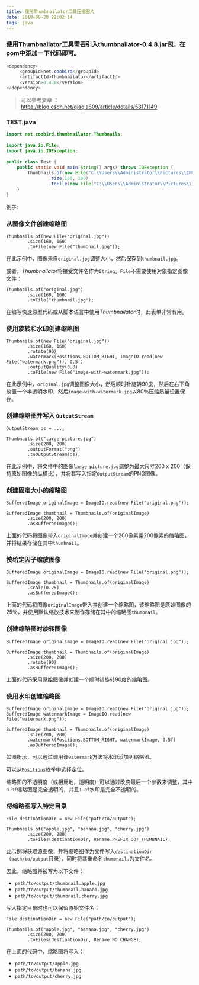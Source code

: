 ```yaml
---
title: 使用Thumbnailator工具压缩图片
date: 2018-09-20 22:02:14
tags: java
---
```

### 使用Thumbnailator工具需要引入thumbnailator-0.4.8.jar包，在pom中添加一下代码即可。
<!--more-->
```java
<dependency>
     <groupId>net.coobird</groupId>
     <artifactId>thumbnailator</artifactId>
     <version>0.4.8</version>
</dependency>
```



> 可以參考文章 ：https://blog.csdn.net/qiaqia609/article/details/53171149

### TEST.java

```java
import net.coobird.thumbnailator.Thumbnails;
 
import java.io.File;
import java.io.IOException;
 
public class Test {
    public static void main(String[] args) throws IOException {
        Thumbnails.of(new File("C:\\Users\\Administrator\\Pictures\\IMG_368845.jpg"))
                .size(160, 160)
                .toFile(new File("C:\\Users\\Administrator\\Pictures\\IMG_368845_min.jpg"));
    }
}
```



例子:

### 从图像文件创建缩略图

```
Thumbnails.of(new File("original.jpg"))
        .size(160, 160)
        .toFile(new File("thumbnail.jpg"));
```

在此示例中，图像来自`original.jpg`调整大小，然后保存到`thumbnail.jpg`。

或者，*Thumbnailator*将接受文件名作为`String`。`File`不需要使用对象指定图像文件：

```
Thumbnails.of("original.jpg")
        .size(160, 160)
        .toFile("thumbnail.jpg");
```

在编写快速原型代码或从脚本语言中使用*Thumbnailator*时，此表单非常有用。

### 使用旋转和水印创建缩略图

```
Thumbnails.of(new File("original.jpg"))
        .size(160, 160)
        .rotate(90)
        .watermark(Positions.BOTTOM_RIGHT, ImageIO.read(new File("watermark.png")), 0.5f)
        .outputQuality(0.8)
        .toFile(new File("image-with-watermark.jpg"));
```

在此示例中，`original.jpg`调整图像大小，然后顺时针旋转90度，然后在右下角放置一个半透明水印，然后`image-with-watermark.jpg`以80％压缩质量设置保存。

### 创建缩略图并写入 `OutputStream`

```
OutputStream os = ...;
		
Thumbnails.of("large-picture.jpg")
        .size(200, 200)
        .outputFormat("png")
        .toOutputStream(os);
```

在此示例中，将文件中的图像`large-picture.jpg`调整为最大尺寸200 x 200（保持原始图像的纵横比），并将其写入指定`OutputStream`的PNG图像。

### 创建固定大小的缩略图

```
BufferedImage originalImage = ImageIO.read(new File("original.png"));

BufferedImage thumbnail = Thumbnails.of(originalImage)
        .size(200, 200)
        .asBufferedImage();
```

上面的代码将图像带入`originalImage`并创建一个200像素乘200像素的缩略图，并将结果存储在其中`thumbnail`。

### 按给定因子缩放图像

```
BufferedImage originalImage = ImageIO.read(new File("original.png"));

BufferedImage thumbnail = Thumbnails.of(originalImage)
        .scale(0.25)
        .asBufferedImage();
```

上面的代码将图像`originalImage`带入并创建一个缩略图，该缩略图是原始图像的25％，并使用默认缩放技术来制作存储在其中的缩略图`thumbnail`。

### 创建缩略图时旋转图像

```
BufferedImage originalImage = ImageIO.read(new File("original.jpg"));

BufferedImage thumbnail = Thumbnails.of(originalImage)
        .size(200, 200)
        .rotate(90)
        .asBufferedImage();
```

上面的代码采用原始图像并创建一个顺时针旋转90度的缩略图。

### 使用水印创建缩略图

```
BufferedImage originalImage = ImageIO.read(new File("original.jpg"));
BufferedImage watermarkImage = ImageIO.read(new File("watermark.png"));

BufferedImage thumbnail = Thumbnails.of(originalImage)
        .size(200, 200)
        .watermark(Positions.BOTTOM_RIGHT, watermarkImage, 0.5f)
        .asBufferedImage();
```

如图所示，可以通过调用该`watermark`方法将水印添加到缩略图。

可以从[`Positions`](http://thumbnailator.googlecode.com/hg/javadoc/net/coobird/thumbnailator/geometry/Positions.html)枚举中选择定位。

缩略图的不透明度（或相反地，透明度）可以通过改变最后一个参数来调整，其中`0.0f`缩略图是完全透明的，并且`1.0f`水印是完全不透明的。

### 将缩略图写入特定目录

```
File destinationDir = new File("path/to/output");

Thumbnails.of("apple.jpg", "banana.jpg", "cherry.jpg")
        .size(200, 200)
        .toFiles(destinationDir, Rename.PREFIX_DOT_THUMBNAIL);
```

此示例将获取源图像，并将缩略图作为文件写入`destinationDir`（`path/to/output`目录），同时将其重命名`thumbnail.`为文件名。

因此，缩略图将被写为以下文件：

- `path/to/output/thumbnail.apple.jpg`
- `path/to/output/thumbnail.banana.jpg`
- `path/to/output/thumbnail.cherry.jpg`

写入指定目录时也可以保留原始文件名：

```
File destinationDir = new File("path/to/output");

Thumbnails.of("apple.jpg", "banana.jpg", "cherry.jpg")
        .size(200, 200)
        .toFiles(destinationDir, Rename.NO_CHANGE);
```

在上面的代码中，缩略图将写入：

- `path/to/output/apple.jpg`
- `path/to/output/banana.jpg`
- `path/to/output/cherry.jpg`